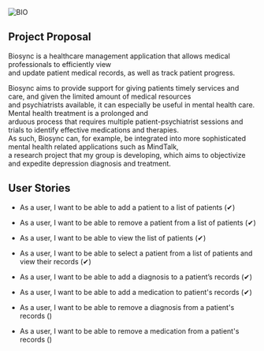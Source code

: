 ![BIO](https://media.github.students.cs.ubc.ca/user/9769/files/f9c50700-cd48-11ea-93b4-e8d320c9a598)

## Project Proposal
Biosync is a healthcare management application that allows medical professionals to efficiently view <br> 
and update patient medical records, as well as track patient progress. 

Biosync aims to provide support for giving patients timely services and care, and given the limited amount of medical 
resources <br> and psychiatrists available, it can especially be useful in mental health care. Mental health treatment 
is a prolonged and <br> arduous process that requires multiple patient-psychiatrist sessions and 
trials to identify effective medications and therapies. <br> As such, Biosync can, for example, be integrated into more 
sophisticated mental health related applications such as MindTalk, <br> a research project that my group is 
developing, which aims to objectivize and expedite depression diagnosis and treatment.


## User Stories
- As a user, I want to be able to add a patient to a list of patients (✔)
- As a user, I want to be able to remove a patient from a list of patients (✔)
- As a user, I want to be able to view the list of patients (✔)
- As a user, I want to be able to select a patient from a list of patients and view their records (✔)
- As a user, I want to be able to add a diagnosis to a patient’s records (✔)
- As a user, I want to be able to add a medication to patient's records (✔)

- As a user, I want to be able to remove a diagnosis from a patient's records ()
- As a user, I want to be able to remove a medication from a patient's records ()
